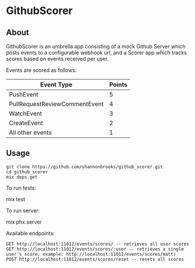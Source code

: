 # GithubScorer

## About

GithubScorer is an umbrella app consisting of a mock Github Server which posts events to a configurable webhook url, and a Scorer app which tracks scores based on events received per user.

Events are scored as follows:

| Event Type | Points |
|------------|--------|
| PushEvent  | 5 |
| PullRequestReviewCommentEvent | 4 |
| WatchEvent | 3 |
| CreateEvent | 2 |
| All other events | 1 |

## Usage

    git clone https://github.com/shannonbrooks/github_scorer.git
    cd github_scorer
    mix deps.get

To run tests:

mix test

To run server:

mix phx.server

Available endpoints:

    GET http://localhost:11012/events/scores/ -- retrieves all user scores
    GET http://localhost:11012/events/scores/:user -- retrieves a single user's score, example: http://localhost:11012/events/scores/matt)
    POST http://localhost:11012/events/scores/reset -- resets all scores

